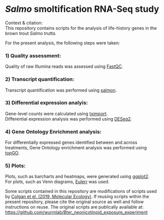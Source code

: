 # _Salmo_ smoltification RNA-Seq study   

Context & citation:  
This repository contains scripts for the analysis of life-history genes in the brown trout _Salmo trutta_.

For the present analysis, the following steps were taken:  
### 1) Quality assessment:  
Quality of raw Illumina reads was assessed using [FastQC](https://www.bioinformatics.babraham.ac.uk/projects/fastqc/).  
### 2) Transcript quantification:  
Transcript quantification was performed using [salmon](https://salmon.readthedocs.io/en/latest/salmon.html).  
### 3) Differential expression analyis:  
Gene-level counts were calculated using [tximport](https://bioconductor.org/packages/release/bioc/html/tximport.html).  
Differential expression analysis was performed using [DESeq2](https://bioconductor.org/packages/release/bioc/html/DESeq2.html).  
### 4) Gene Ontology Enrichment analysis:
For differentially expressed genes identified between and across treatments, Gene Ontology enrichment analysis was performed using [topGO](https://bioconductor.org/packages/release/bioc/html/topGO.html).  
### 5) Plots:  
Plots, such as barcharts and heatmaps, were generated using [ggplot2](https://ggplot2.tidyverse.org/).  
For plots, such as Venn diagrams, [Eulerr](https://cran.r-project.org/web/packages/eulerr/index.html) was used.  

Some scripts contained in this repository are modifications of scripts used by [Colgan et el. (2019, Molecular Ecology)](https://onlinelibrary.wiley.com/doi/full/10.1111/mec.15047). If reusing scripts within the present repository, please cite the original source as well and follow instructions on reuse.
The original scripts are publically available at: https://github.com/wurmlab/Bter_neonicotinoid_exposure_experiment  

